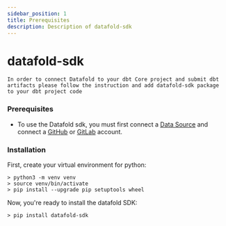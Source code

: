 ```yaml
---
sidebar_position: 1
title: Prerequisites
description: Description of datafold-sdk
---
```

# datafold-sdk
```
In order to connect Datafold to your dbt Core project and submit dbt artifacts please follow the instruction and add datafold-sdk package to your dbt project code
```
### Prerequisites
- To use the Datafold sdk, you must first connect a [Data Source](integrations/data_warehouses/dw_overview.md) and connect a [GitHub](/integrations/git/github.md) or [GitLab](/integrations/git/gitlab.md) account.

### Installation
First, create your virtual environment for python:
```
> python3 -m venv venv
> source venv/bin/activate
> pip install --upgrade pip setuptools wheel
```
Now, you're ready to install the datafold SDK:
```
> pip install datafold-sdk
```
